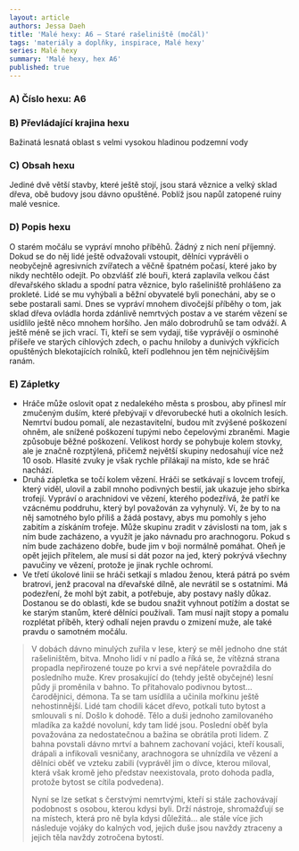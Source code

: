 ```yaml
---
layout: article
authors: Jessa Daeh
title: 'Malé hexy: A6 – Staré rašeliniště (močál)'
tags: 'materiály a doplňky, inspirace, Malé hexy'
series: Malé hexy
summary: 'Malé hexy, hex A6'
published: true
---
```


### A) Číslo hexu: A6
  
### B) Převládající krajina hexu

Bažinatá lesnatá oblast s velmi vysokou hladinou podzemní vody

### C) Obsah hexu

Jediné dvě větší stavby, které ještě stojí, jsou stará věznice a velký sklad dřeva, obě budovy jsou dávno opuštěné. Poblíž jsou napůl zatopené ruiny malé vesnice.

### D) Popis hexu

O starém močálu se vypráví mnoho příběhů. Žádný z nich není příjemný. Dokud se do něj lidé ještě odvažovali vstoupit, dělníci vyprávěli o neobyčejně agresivních zvířatech a věčně špatném počasí, které jako by nikdy nechtělo odejít. Po obzvlášť zlé bouři, která zaplavila velkou část dřevařského skladu a spodní patra věznice, bylo rašeliniště prohlášeno za prokleté. Lidé se mu vyhýbali a běžní obyvatelé byli ponecháni, aby se o sebe postarali sami. Dnes se vypráví mnohem divočejší příběhy o tom, jak sklad dřeva ovládla horda zdánlivě nemrtvých postav a ve starém vězení se usídlilo ještě něco mnohem horšího. Jen málo dobrodruhů se tam odváží. A ještě méně se jich vrací. Ti, kteří se sem vydají, tiše vyprávějí o osminohé příšeře ve starých cihlových zdech, o pachu hniloby a dunivých výkřicích opuštěných blekotajících rolníků, kteří podlehnou jen těm nejničivějším ranám.
  
### E) Zápletky  

- Hráče může oslovit opat z nedalekého města s prosbou, aby přinesl mír zmučeným duším, které přebývají v dřevorubecké huti a okolních lesích. Nemrtví budou pomalí, ale nezastavitelní, budou mít zvýšené poškození ohněm, ale snížené poškození tupými nebo čepelovými zbraněmi. Magie způsobuje běžné poškození. Velikost hordy se pohybuje kolem stovky, ale je značně rozptýlená, přičemž největší skupiny nedosahují více než 10 osob. Hlasité zvuky je však rychle přilákají na místo, kde se hráč nachází.  
- Druhá zápletka se točí kolem vězení. Hráči se setkávají s lovcem trofejí, který viděl, ulovil a zabil mnoho podivných bestií, jak ukazuje jeho sbírka trofejí. Vypráví o arachnidovi ve vězení, kterého podezřívá, že patří ke vzácnému poddruhu, který byl považován za vyhynulý. Ví, že by to na něj samotného bylo příliš a žádá postavy, abys mu pomohly s jeho zabitím a získáním trofeje. Může skupinu zradit v závislosti na tom, jak s ním bude zacházeno, a využít je jako návnadu pro arachnogoru. Pokud s ním bude zacházeno dobře, bude jim v boji normálně pomáhat. Oheň je opět jejich přítelem, ale musí si dát pozor na jed, který pokrývá všechny pavučiny ve vězení, protože je jinak rychle ochromí.  
- Ve třetí úkolové linii se hráči setkají s mladou ženou, která pátrá po svém bratrovi, jenž pracoval na dřevařské dílně, ale nevrátil se s ostatními. Má podezření, že mohl být zabit, a potřebuje, aby postavy našly důkaz. Dostanou se do oblasti, kde se budou snažit vyhnout potížím a dostat se ke starým stanům, které dělníci používali. Tam musí najít stopy a pomalu rozplétat příběh, který odhalí nejen pravdu o zmizení muže, ale také pravdu o samotném močálu.
 
> V dobách dávno minulých zuřila v lese, který se měl jednoho dne stát rašeliništěm, bitva. Mnoho lidí v ní padlo a říká se, že vítězná strana propadla nepřirozené touze po krvi a své nepřátele povraždila do posledního muže. Krev prosakující do (tehdy ještě obyčejné) lesní půdy ji proměnila v bahno. To přitahovalo podivnou bytost… čarodějnici, démona. Ta se tam usídlila a učinila mořkinu ještě nehostinnější. Lidé tam chodili kácet dřevo, potkali tuto bytost a smlouvali s ní. Došlo k dohodě. Tělo a duši jednoho zamilovaného mladíka za každé novoluní, kdy tam lidé jsou. Poslední oběť byla považována za nedostatečnou a bažina se obrátila proti lidem. Z bahna povstali dávno mrtví a bahnem zachovaní vojáci, kteří kousali, drápali a infikovali vesničany, arachnogora se uhnízdila ve vězení a dělníci oběť ve vzteku zabili (vyprávěl jim o dívce, kterou miloval, která však kromě jeho představ neexistovala, proto dohoda padla, protože bytost se cítila podvedena).
>
> Nyní se lze setkat s čerstvými nemrtvými, kteří si stále zachovávají podobnost s osobou, kterou kdysi byli. Drží nástroje, shromažďují se na místech, která pro ně byla kdysi důležitá… ale stále více jich následuje vojáky do kalných vod, jejich duše jsou navždy ztraceny a jejich těla navždy zotročena bytostí.
